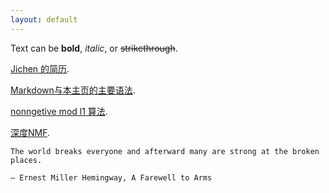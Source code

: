 ```yaml
---
layout: default
---
```


Text can be **bold**, _italic_, or ~~strikethrough~~.

[Jichen 的简历](./another-page.html).

[Markdown与本主页的主要语法](./example.html).

[nonngetive mod l1 算法](./mod_l1.html).

[深度NMF](./SurveyDNF.html).
```
The world breaks everyone and afterward many are strong at the broken places.

— Ernest Miller Hemingway, A Farewell to Arms
```
